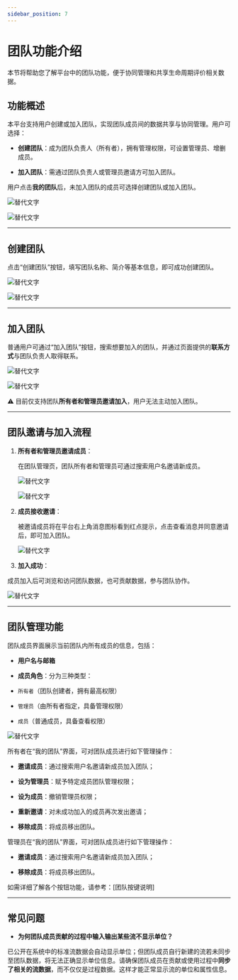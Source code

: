 ```yaml
---
sidebar_position: 7
---
```


# 团队功能介绍

本节将帮助您了解平台中的团队功能，便于协同管理和共享生命周期评价相关数据。

## 功能概述

本平台支持用户创建或加入团队，实现团队成员间的数据共享与协同管理。用户可选择：

- **创建团队**：成为团队负责人（所有者），拥有管理权限，可设置管理员、增删成员。

- **加入团队**：需通过团队负责人或管理员邀请方可加入团队。

用户点击**我的团队**后，未加入团队的成员可选择创建团队或加入团队。

![替代文字](img/my-team.png)

![替代文字](img/join-or-create-team.png)

---

## 创建团队

点击“创建团队”按钮，填写团队名称、简介等基本信息，即可成功创建团队。

![替代文字](img/create-team.png)

![替代文字](img/team-information.png)

---

## 加入团队

普通用户可通过“加入团队”按钮，搜索想要加入的团队，并通过页面提供的**联系方式**与团队负责人取得联系。  

![替代文字](img/join-team.png)

![替代文字](img/search-team.png)

⚠️ 目前仅支持团队**所有者和管理员邀请加入**，用户无法主动加入团队。

---

## 团队邀请与加入流程

1. **所有者和管理员邀请成员**：  

    在团队管理页，团队所有者和管理员可通过搜索用户名邀请新成员。

    ![替代文字](img/add-member.png)

    ![替代文字](img/team-member-email.png)

2. **成员接收邀请**：  

    被邀请成员将在平台右上角消息图标看到红点提示，点击查看消息并同意邀请后，即可加入团队。

    ![替代文字](img/team-invitation.png)

3. **加入成功**：  

成员加入后可浏览和访问团队数据，也可贡献数据，参与团队协作。

![替代文字](img/team-member-data.png)

---

## 团队管理功能

团队成员界面展示当前团队内所有成员的信息，包括：

- **用户名与邮箱**

- **成员角色**：分为三种类型：

- `所有者`（团队创建者，拥有最高权限）

- `管理员`（由所有者指定，具备管理权限）

- `成员`（普通成员，具备查看权限）

![替代文字](img/team-role.png)

所有者在“我的团队”界面，可对团队成员进行如下管理操作：

- **邀请成员**：通过搜索用户名邀请新成员加入团队；

- **设为管理员**：赋予特定成员团队管理权限；

- **设为成员**：撤销管理员权限；

- **重新邀请**：对未成功加入的成员再次发出邀请；

- **移除成员**：将成员移出团队。

管理员在“我的团队”界面，可对团队成员进行如下管理操作：

- **邀请成员**：通过搜索用户名邀请新成员加入团队；

- **移除成员**：将成员移出团队。

如需详细了解各个按钮功能，请参考：[团队按键说明]

---

## 常见问题

- **为何团队成员贡献的过程中输入输出某些流不显示单位？**  

已公开在系统中的标准流数据会自动显示单位；但团队成员自行新建的流若未同步至团队数据，将无法正确显示单位信息。请确保团队成员在贡献或使用过程中**同步了相关的流数据**，而不仅仅是过程数据。这样才能正常显示流的单位和属性信息。
